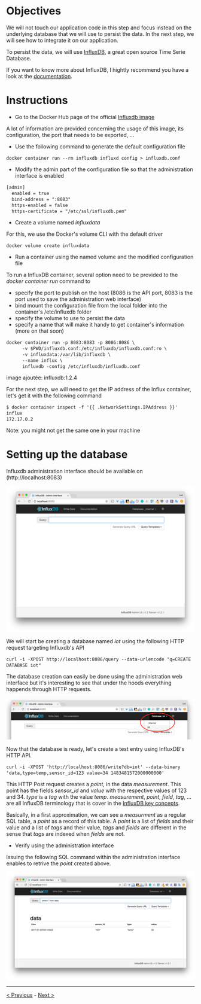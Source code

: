 # Objectives

We will not touch our application code in this step and focus instead on the underlying database that we will use to persist the data.
In the next step, we will see how to integrate it on our application.

To persist the data, we will use [InfluxDB](https://github.com/influxdata/influxdb), a great open source Time Serie Database.

If you want to know more about InfluxDB, I hightly recommend you have a look at the [documentation](https://docs.influxdata.com/influxdb/v1.2/concepts/key_concepts/).

# Instructions

* Go to the Docker Hub page of the official [Influxdb image](https://hub.docker.com/_/influxdb/)

A lot of information are provided concerning the usage of this image, its configuration, the port that needs to be exported, ...

* Use the following command to generate the default configuration file

````
docker container run --rm influxdb influxd config > influxdb.conf
````

* Modify the admin part of the configuration file so that the administration interface is enabled

````
[admin]
  enabled = true
  bind-address = ":8083"
  https-enabled = false
  https-certificate = "/etc/ssl/influxdb.pem"
````

* Create a volume named *influxdata*

For this, we use the Docker's volume CLI with the default driver

````
docker volume create influxdata
````

* Run a container using the named volume and the modified configuration file

To run a InfluxDB container, several option need to be provided to the *docker container run* command to

* specify the port to publish on the host (8086 is the API port, 8083 is the port used to save the administration web interface)
* bind mount the configuration file from the local folder into the container's /etc/influxdb folder
* specify the volume to use to persist the data
* specify a name that will make it handy to get container's information (more on that soon)

````
docker container run -p 8083:8083 -p 8086:8086 \
      -v $PWD/influxdb.conf:/etc/influxdb/influxdb.conf:ro \
      -v influxdata:/var/lib/influxdb \
      --name influx \
      influxdb -config /etc/influxdb/influxdb.conf
````
image ajoutée: influxdb:1.2.4 

For the next step, we will need to get the IP address of the Influx container, let's get it with the following command

````
$ docker container inspect -f '{{ .NetworkSettings.IPAddress }}' influx
172.17.0.2
````

Note: you might not get the same one in your machine

# Setting up the database

Influxdb administration interface should be available on (http://localhost:8083)

![Influxdb admin](./images/influxdb-admin.png)

We will start be creating a database named *iot* using the following HTTP request targeting Influxdb's API

````
curl -i -XPOST http://localhost:8086/query --data-urlencode "q=CREATE DATABASE iot"
````

The database creation can easily be done using the administration web interface but it's interesting to see that under the hoods everything happends through HTTP requests.

![Iot database](./images/iot-database.png)

Now that the database is ready, let's create a test entry using InfluxDB's HTTP API.

````
curl -i -XPOST 'http://localhost:8086/write?db=iot' --data-binary 'data,type=temp,sensor_id=123 value=34 1483481572000000000'
````

This HTTP Post request creates a *point*, in the data *measurement*. This point has the fields *sensor_id* and *value* with the respective values of 123 and 34. *type* is a *tag* with the value *temp*.
*measurement*, *point*, *field*, *tag*, ... are all InfluxDB terminology that is cover in the [InfluxDB key concepts](https://docs.influxdata.com/influxdb/v1.2/concepts/key_concepts/).

Basically, in a first approximation, we can see a *measurment* as a regular SQL table, a *point* as a record of this table. A *point* is a list of *fields* and their value and a list of *tags* and their value, *tags* and *fields* are different in the sense that *tags* are indexed when *fields* are not.

* Verify using the administration interface

Issuing the following SQL command within the administration interface enables to retrive the *point* created above.

![Iot database](./images/influxdb-query-example.png)


-----
[< Previous](../step3) - [Next >](../step5)
